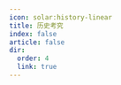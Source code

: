 ```yaml
---
icon: solar:history-linear
title: 历史考究
index: false
article: false
dir:
  order: 4
  link: true
---
```


<Catalog />
